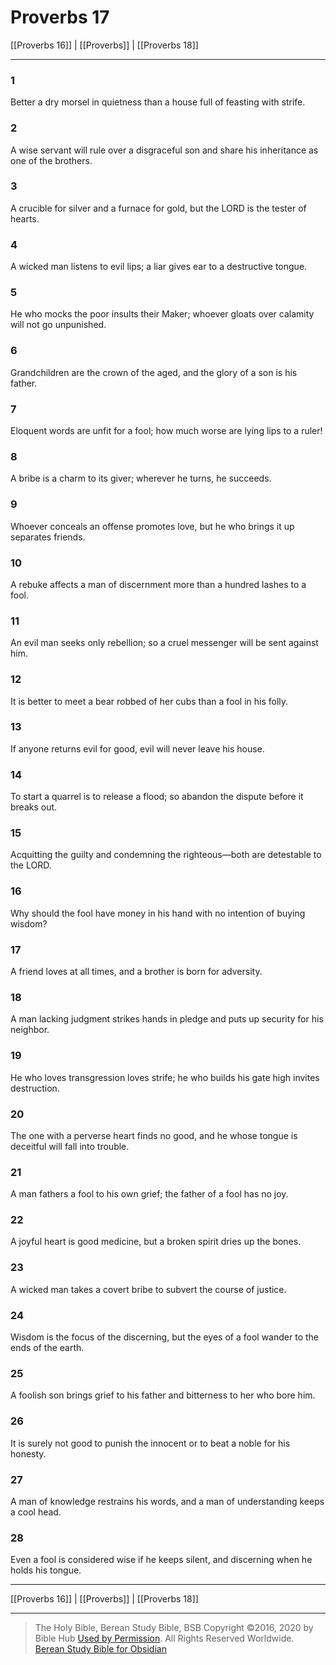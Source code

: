 # Proverbs 17

[[Proverbs 16]] | [[Proverbs]] | [[Proverbs 18]]

---

### 1
Better a dry morsel in quietness than a house full of feasting with strife.

### 2
A wise servant will rule over a disgraceful son and share his inheritance as one of the brothers.

### 3
A crucible for silver and a furnace for gold, but the LORD is the tester of hearts.

### 4
A wicked man listens to evil lips; a liar gives ear to a destructive tongue.

### 5
He who mocks the poor insults their Maker; whoever gloats over calamity will not go unpunished.

### 6
Grandchildren are the crown of the aged, and the glory of a son is his father.

### 7
Eloquent words are unfit for a fool; how much worse are lying lips to a ruler!

### 8
A bribe is a charm to its giver; wherever he turns, he succeeds.

### 9
Whoever conceals an offense promotes love, but he who brings it up separates friends.

### 10
A rebuke affects a man of discernment more than a hundred lashes to a fool.

### 11
An evil man seeks only rebellion; so a cruel messenger will be sent against him.

### 12
It is better to meet a bear robbed of her cubs than a fool in his folly.

### 13
If anyone returns evil for good, evil will never leave his house.

### 14
To start a quarrel is to release a flood; so abandon the dispute before it breaks out.

### 15
Acquitting the guilty and condemning the righteous—both are detestable to the LORD.

### 16
Why should the fool have money in his hand with no intention of buying wisdom?

### 17
A friend loves at all times, and a brother is born for adversity.

### 18
A man lacking judgment strikes hands in pledge and puts up security for his neighbor.

### 19
He who loves transgression loves strife; he who builds his gate high invites destruction.

### 20
The one with a perverse heart finds no good, and he whose tongue is deceitful will fall into trouble.

### 21
A man fathers a fool to his own grief; the father of a fool has no joy.

### 22
A joyful heart is good medicine, but a broken spirit dries up the bones.

### 23
A wicked man takes a covert bribe to subvert the course of justice.

### 24
Wisdom is the focus of the discerning, but the eyes of a fool wander to the ends of the earth.

### 25
A foolish son brings grief to his father and bitterness to her who bore him.

### 26
It is surely not good to punish the innocent or to beat a noble for his honesty.

### 27
A man of knowledge restrains his words, and a man of understanding keeps a cool head.

### 28
Even a fool is considered wise if he keeps silent, and discerning when he holds his tongue.

---

[[Proverbs 16]] | [[Proverbs]] | [[Proverbs 18]]

---

> The Holy Bible, Berean Study Bible, BSB
> Copyright &copy;2016, 2020 by Bible Hub
> [Used by Permission](https://berean.bible/terms.htm). All Rights Reserved Worldwide.
> [Berean Study Bible for Obsidian](https://github.com/gapmiss/berean-study-bible-for-obsidian)

